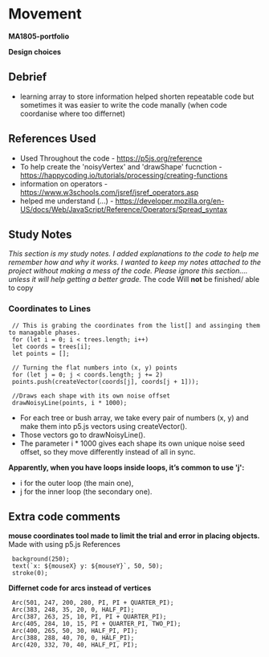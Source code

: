 # **Movement**
**MA1805-portfolio**




**Design choices**




## Debrief
- learning array to store information helped shorten repeatable code but sometimes it was easier to write the code manally (when code coordanise where too differnet)






## References Used

- Used Throughout the code - https://p5js.org/reference
- To help create the 'noisyVertex' and 'drawShape' fucnction - https://happycoding.io/tutorials/processing/creating-functions
- information on operators - https://www.w3schools.com/jsref/jsref_operators.asp
- helped me understand (...) - https://developer.mozilla.org/en-US/docs/Web/JavaScript/Reference/Operators/Spread_syntax




## Study Notes 
*This section is my study notes. I added explanations to the code to help me remember how and why it works. I wanted to keep my notes attached to the project without making a mess of the code. Please ignore this section…. unless it will help getting a better grade.*
The code Will **not** be finished/ able to copy


### Coordinates to Lines

     // This is grabing the coordinates from the list[] and assinging them to managable phases.
     for (let i = 0; i < trees.length; i++)          
     let coords = trees[i];                                
     let points = [];

     // Turning the flat numbers into (x, y) points
     for (let j = 0; j < coords.length; j += 2)          
     points.push(createVector(coords[j], coords[j + 1]));
  
     //Draws each shape with its own noise offset
     drawNoisyLine(points, i * 1000);

- For each tree or bush array, we take every pair of numbers (x, y) and make them into p5.js vectors using createVector().
 - Those vectors go to drawNoisyLine().
  - The parameter i * 1000 gives each shape its own unique noise seed offset, so they move differently instead of all in sync.




**Apparently, when you have loops inside loops, it’s common to use 'j':**
- i for the outer loop (the main one),
- j for the inner loop (the secondary one).



## Extra code comments  
 **mouse coordinates tool made to limit the trial and error in placing objects.** Made with using p5.js References

     background(250);
     text(`x: ${mouseX} y: ${mouseY}`, 50, 50);
     stroke(0); 

**Differnet code for arcs instead of vertices**

     Arc(501, 247, 200, 280, PI, PI + QUARTER_PI);
     Arc(383, 248, 35, 20, 0, HALF_PI);
     Arc(387, 263, 25, 10, PI, PI + QUARTER_PI);
     Arc(405, 284, 10, 15, PI + QUARTER_PI, TWO_PI);
     Arc(400, 265, 50, 30, HALF_PI, PI);
     Arc(388, 288, 40, 70, 0, HALF_PI);
     Arc(420, 332, 70, 40, HALF_PI, PI);